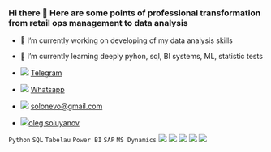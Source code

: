 ### Hi there 👋 Here are some points of professional transformation from retail ops management to data analysis

- 🔭 I’m currently working on developing of my data analysis skills
- 🌱 I’m currently learning deeply pyhon, sql, BI systems, ML, statistic tests


- [<img src="https://img.icons8.com/nolan/64/telegram-app.png"/>](https://t.me/Ingamba/) [Telegram](https://t.me/Ingamba/) 
- [<img src="https://img.icons8.com/nolan/64/whatsapp.png"/>](https://wa.me/+79291042316/) [Whatsapp](https://wa.me/+79291042316/)
- [<img src="https://img.icons8.com/nolan/64/gmail.png"/>](mailto:solonevo@gmail.com) solonevo@gmail.com
- [<img src="https://img.icons8.com/nolan/64/linkedin.png"/>](https://linkedin.com/in/oleg-soluyanov-bb392747/)[oleg soluyanov](https://linkedin.com/in/oleg-soluyanov-bb392747/)






```Python``` ```SQL``` ```Tabelau``` ```Power BI``` ```SAP``` ```MS Dynamics``` <img src="https://img.icons8.com/color/48/000000/python--v1.png"/>  <img src="https://img.icons8.com/color-glass/48/000000/sql.png"/>  <img src="https://img.icons8.com/color/48/000000/power-bi.png"/>  <img src="https://img.icons8.com/color/48/000000/sap.png"/>  <img src="https://img.icons8.com/color/48/000000/dynamics-365.png"/> 
